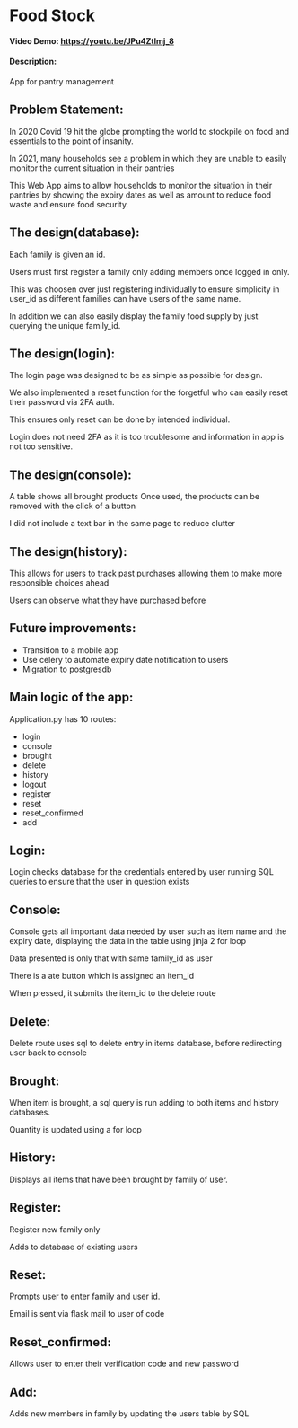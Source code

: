# Food Stock
#### Video Demo: https://youtu.be/JPu4Ztlmj_8
#### Description:
App for pantry management
## Problem Statement:
In 2020 Covid 19 hit the globe prompting the world to stockpile on food and essentials to the point of insanity.

In 2021, many households see a problem in which they are unable to easily monitor the current situation in their pantries

This Web App aims to allow households to monitor the situation in their pantries by showing the expiry dates as well as amount
to reduce food waste and ensure food security.

## The design(database):
Each family is given an id.

Users must first register a family only adding members once logged in only.

This was choosen over just registering individually to ensure simplicity in user_id as different families can have users of the same name.

In addition we can also easily display the family food supply by just querying the unique family_id.


## The design(login):
The login page was designed to be as simple as possible for design.

We also implemented a reset function for the forgetful who can easily reset their password via 2FA auth.

This ensures only reset can be done by intended individual.

Login does not need 2FA as it is too troublesome and information in app is not too sensitive.


## The design(console):
A table shows all brought products
Once used, the products can be removed with the click of a button

I did not include a text bar in the same page to reduce clutter


## The design(history):
This allows for users to track past purchases allowing them to make more responsible choices ahead

Users can observe what they have purchased before


## Future improvements:
- Transition to a mobile app
- Use celery to automate expiry date notification to users
- Migration to postgresdb

## Main logic of the app:
Application.py has 10 routes:
- login
- console
- brought
- delete
- history
- logout
- register
- reset
- reset_confirmed
- add

## Login:
Login checks database for the credentials entered by user running SQL queries to ensure that the user in question exists

## Console:
Console gets all important data needed by user such as item name and the expiry date, displaying the data in the table using jinja 2 for loop

Data presented is only that with same family_id as user

There is a ate button which is assigned an item_id

When pressed, it submits the item_id to the delete route

## Delete:
Delete route uses sql to delete entry in items database, before redirecting user back to console

## Brought:
When item is brought, a sql query is run adding to both items and history databases.

Quantity is updated using a for loop

## History:
Displays all items that have been brought by family of user.

## Register:
Register new family only

Adds to database of existing users

## Reset:
Prompts user to enter family and user id.

Email is sent via flask mail to user of code

## Reset_confirmed:
Allows user to enter their verification code and new password

## Add:
Adds new members in family by updating the users table by SQL


























